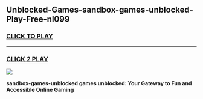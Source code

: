 
## Unblocked-Games-sandbox-games-unblocked-Play-Free-nl099
<h3>
<a href="https://premium76.site?title=sandbox-games-unblocked&ref=23A">CLICK TO PLAY</a></h3>
<hr>

<h3>
<a href="https://premium76.site?title=sandbox-games-unblocked&ref=23A">CLICK 2 PLAY</a>
  
</h3>

<a href="https://premium76.site?title=sandbox-games-unblocked&ref=23A"><img src="https://clearcache.store/games.png"></a>


**sandbox-games-unblocked games unblocked: Your Gateway to Fun and Accessible Online Gaming**
